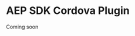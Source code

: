 # AEP SDK Cordova Plugin

Coming soon
<!---

[![CI](https://github.com/adobe/cordova-acpcore/workflows/CI/badge.svg)](https://github.com/adobe/cordova-acpcore/actions)
[![npm](https://img.shields.io/npm/v/@adobe/cordova-acpcore)](https://www.npmjs.com/package/@adobe/cordova-acpcore)
[![GitHub](https://img.shields.io/github/license/adobe/cordova-acpcore)](https://github.com/adobe/cordova-acpcore/blob/master/LICENSE)

- [Prerequisites](#prerequisites)
- [Installation](#installation)
- [Usage](#usage)
    - [Installation](#installation)
    - [Core methods](#core-methods)
    - [Lifecycle methods](#lifecycle-methods)
    - [Signals methods](#signals-methods)
- [Running Tests](#running-tests)
- [Contributing](#contributing)
- [Licensing](#licensing)
## Prerequisites
Cordova is distributed via `npm` ([Node Package Management](https://www.npmjs.com/)).
In order to install and build Cordova applications you will need to have `Node.js` installed. [Install Node.js](https://nodejs.org/en/).
Once Node.js is installed, you can install the Cordova framework from terminal:
```
sudo npm install -g cordova
```
## Installation
To start using the AEP SDK for Cordova, navigate to the directory of your Cordova app and install the plugin:
```
cordova plugin add https://github.com/adobe/cordova-acpcore.git
```
Check out the documentation for help with APIs
## Usage
### [Core](https://aep-sdks.gitbook.io/docs/using-mobile-extensions/mobile-core)
#### Initialization
**iOS:**
```objective-c
// Import the SDK
#import "ACPCore.h"
#import "ACPLifecycle.h"
#import "ACPIdentity.h"
#import "ACPSignal.h"
- (BOOL)application:(UIApplication *)application didFinishLaunchingWithOptions:(NSDictionary *)launchOptions {
  //...
  [ACPCore configureWithAppId:@"yourAppId"];
  [ACPCore setWrapperType:ACPMobileWrapperTypeCordova];
  [ACPIdentity registerExtension];
  [ACPLifecycle registerExtension];
  [ACPSignal registerExtension];
  // Register any additional extensions
  [ACPCore start:nil];
}
```
**Android:**
```java
// Import the SDK
import com.adobe.marketing.mobile.MobileCore;
import com.adobe.marketing.mobile.Identity;
import com.adobe.marketing.mobile.Lifecycle;
import com.adobe.marketing.mobile.Signal;
import com.adobe.marketing.mobile.WrapperType;
@Override
public void onCreate() {
  //...
  MobileCore.setApplication(this);
  MobileCore.configureWithAppID("yourAppId");
  MobileCore.setWrapperType(WrapperType.CORDOVA);
  try {
    Identity.registerExtension();
    Lifecycle.registerExtension();
    Signal.registerExtension();
    // Register any additional extensions
  } catch (Exception e) {
    // handle exception
  }
  MobileCore.start(null);
}
```
#### Core methods
##### Getting Core version:
 ```js
ACPCore.extensionVersion(function(version) {
    console.log(version);
}, function(error) {
    console.log(error);
});
```
##### Updating the SDK configuration:
```js
ACPCore.updateConfiguration({"newConfigKey":"newConfigValue"}, successCallback, errorCallback);
```
##### Controlling the log level of the SDK:
```js
ACPCore.setLogLevel(ACPCore.ACPMobileLogLevelError, successCallback, errorCallback);
ACPCore.setLogLevel(ACPCore.ACPMobileLogLevelWarning, successCallback, errorCallback);
ACPCore.setLogLevel(ACPCore.ACPMobileLogLevelDebug, successCallback, errorCallback);
ACPCore.setLogLevel(ACPCore.ACPMobileLogLevelVerbose, successCallback, errorCallback);
```
##### Getting the current privacy status:
```js
ACPCore.getPrivacyStatus(function(privacyStatus) {
    console.log(privacyStatus);
}, function(error) {
    console.log(error);
});
```
##### Setting the privacy status:
```js
ACPCore.setPrivacyStatus(ACPCore.ACPMobilePrivacyStatusOptIn, successCallback, errorCallback);
ACPCore.setPrivacyStatus(ACPCore.ACPMobilePrivacyStatusOptOut, successCallback, errorCallback);
ACPCore.setPrivacyStatus(ACPCore.ACPMobilePrivacyStatusUnknown, successCallback, errorCallback);
```
##### Getting the SDK identities:
```js
ACPCore.getSdkIdentities(function(sdkIdentities) {
    console.log(sdkIdentities);
}, function(error) {
    console.log(error);
});
```
##### Dispatching an Event Hub event:
```js
var e = ACPCore.createEvent("eventName", "eventType", "eventSource", {"key":"value"});
ACPCore.dispatchEvent(e, successCallback, errorCallback);
```
##### Dispatching an Event Hub event with callback:
```js
var e = ACPCore.createEvent("eventName", "eventType", "eventSource", {"key":"value"});
ACPCore.dispatchEventWithResponseCallback(e, successCallback, errorCallback);
```
##### Dispatching an Event Hub response event:
```js
var e1 = ACPCore.createEvent("eventName", "eventType", "eventSource", {"key":"value"});
var e2 = ACPCore.createEvent("eventName2", "eventType", "eventSource", {"key":"value"});
ACPCore.dispatchResponseEvent(e1, e2, successCallback, errorCallback);
```
##### Downloading the Rules
```js
ACPCore.downloadRules(successCallback, errorCallback);
```
##### Setting the advertising identifier:
```js
ACPCore.setAdvertisingIdentifier("someAdid", successCallback, errorCallback);
```
##### Calling track action
```js
ACPCore.trackAction("cordovaAction", {"cordovaKey":"cordovaValue"}, successCallback, errorCallback);
```
##### Calling track state
```js
ACPCore.trackState("cordovaState", {"cordovaKey":"cordovaValue"}, successCallback, errorCallback);
```
### [Identity](https://aep-sdks.gitbook.io/docs/using-mobile-extensions/mobile-core/identity)
##### Getting Identity version:
```js
ACPIdentity.extensionVersion(function(version) {
    console.log(version);
}, function(error) {
    console.log(error);
});
```
##### Sync Identifier:
```js
ACPIdentity.syncIdentifier("id1", "value1", ACPIdentity.ACPMobileVisitorAuthenticationStateUnknown, successCallback, errorCallback);
```
##### Sync Identifiers:
```js
ACPIdentity.syncIdentifiers({"id2":"value2", "id3":"value3", "id4":"value4"}, successCallback, errorCallback);
```
##### Sync Identifiers with Authentication State:
```js
ACPIdentity.syncIdentifiers({"id2":"value2", "id3":"value3", "id4":"value4"}, ACPIdentity.ACPMobileVisitorAuthenticationStateLoggedOut, successCallback, errorCallback);
ACPIdentity.syncIdentifiers({"id2":"value2", "id3":"value3", "id4":"value4"}, ACPIdentity.ACPMobileVisitorAuthenticationStateAuthenticated, successCallback, errorCallback);
ACPIdentity.syncIdentifiers({"id2":"value2", "id3":"value3", "id4":"value4"}, ACPIdentity.ACPMobileVisitorAuthenticationStateUnknown, successCallback, errorCallback);
```
##### Append visitor data to a URL:
```js
ACPIdentity.appendVisitorInfoForUrl("https://www.adobe.com", successCallback, errorCallback);
```
##### Get visitor data as URL query parameter string:
```js
 ACPIdentity.getUrlVariables(function(variables) {
    console.log(variables);
}, function(error) {
    console.log(error);
});
```
##### Get Identifiers:
```js
ACPIdentity.getIdentifiers(function(ids) {
    console.log(ids);
}, function(error) {
    console.log(error);
});
```
##### Get Experience Cloud IDs:
```js
ACPIdentity.getExperienceCloudId(function(cloudId) {
    console.log(cloudId);
}, function(error) {
    console.log(error);
});
```
### [Lifecycle](https://aep-sdks.gitbook.io/docs/using-mobile-extensions/mobile-core/lifecycle)
> Note: We recommend implementing Lifecycle in native [Android and iOS code](https://aep-sdks.gitbook.io/docs/using-mobile-extensions/mobile-core/lifecycle).
##### Getting Lifecycle version:
 ```js
ACPLifecycle.extensionVersion(function(version) {
    console.log(version);
}, function(error) {
    console.log(error);
});
 ```
### [Signal](https://aep-sdks.gitbook.io/docs/using-mobile-extensions/mobile-core/signals)
##### Getting Signal version:
 ```js
ACPSignal.extensionVersion(function(version) {
    console.log(version);
}, function(error) {
    console.log(error);
});
 ```
## Running Tests
Install cordova-paramedic `https://github.com/apache/cordova-paramedic`
```bash
npm install -g cordova-paramedic
```
Run the tests
```
cordova-paramedic --platform ios --plugin . --verbose
```
```
cordova-paramedic --platform android --plugin . --verbose
```
## Contributing
Looking to contribute to this project? Please review our [Contributing guidelines](.github/CONTRIBUTING.md) prior to opening a pull request.
We look forward to working with you!
## Licensing
This project is licensed under the Apache V2 License. See [LICENSE](LICENSE) for more information.

-->
